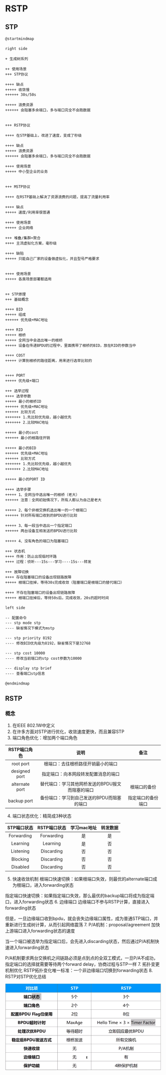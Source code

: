 # RSTP
## STP

```plantuml
@startmindmap

right side

+ 生成树系列

++ 使用场景
+++ STP协议

++++ 缺点
+++++ 收敛慢
++++++ 30s/50s

+++++ 浪费资源
++++++ 会阻塞多余端口，多与端口完全不会跑数据


+++ RSTP协议

++++ 在STP基础上，改进了速度，变成了秒级

++++ 缺点
+++++ 浪费资源
++++++ 会阻塞多余端口，多与端口完全不会跑数据

++++ 使用场景
+++++ 中小型企业的业务


+++ MSTP协议

++++ 在RSTP基础上解决了资源浪费的问题，提高了流量利用率

++++ 缺点
+++++ 速度/利用率很普通

++++ 使用场景
+++++ 企业网络

+++ 堆叠/集群+聚合
++++ 主流虚拟化方案，毫秒级

++++ 缺陷
+++++ 只能自己厂家的设备做虚拟化，并且型号严格要求


++++ 使用场景
+++++ 各类场景部署都适用


++ STP原理
+++ 基础概念

++++ BID
+++++ 组成
++++++ 优先级+MAC地址

++++ RID
+++++ 根桥
+++++ 全网当中会选出唯一的根桥
+++++ 设备在传递BPDU的过程中，里面携带了根桥的BID，放在RID的参数当中

++++ COST
+++++ 计算到根桥的路径距离，用来进行选举比较的


++++ PORT
+++++ 优先级+端口

+++ 选举过程
++++ 选举参数
+++++ 最小的根桥ID
++++++ 优先级+MAC地址
++++++ 比较方式
+++++++ 1.先比较优先级，越小越优先
+++++++ 2.比较MAC地址

+++++ 最小的cost
++++++ 最小的根路径开销

+++++ 最小的BID
++++++ 优先级+MAC地址
++++++ 比较方式
+++++++ 1.先比较优先级，越小越优先
+++++++ 2.比较MAC地址

+++++ 最小的PORT ID

++++ 选举步骤
+++++ 1、全网当中选出唯一的根桥（老大）
++++++ 注意：全网初始情况下，所有人都认为自己是老大

+++++ 2、每个非根交换机选出唯一的一个根端口
++++++ 针对所有端口收到的BPDU进行比较

+++++ 3、每一段当中选出一个指定端口
++++++ 两台设备互相发送的BPDU进行比较

+++++ 4、没有角色的端口为阻塞端口

+++ 状态机
++++ 作用：防止出现临时环路
++++ 过程：侦听---15s---学习----15s---转发

+++ 故障切换
++++ 存在阻塞端口的设备出现链路故障
+++++ 根端口挂掉，等待30s完成收敛（阻塞端口是根端口的替代端口）

++++ 不存在阻塞端口的设备出现链路故障
+++++ 根端口挂掉后，等待50s后，完成收敛，20s的超时时间

left side

-- 配置命令
--- stp mode stp
---- 缺省情况下模式为mstp

--- stp priority 8192
---- 修改BID优先级为8192，缺省情况下是32768

--- stp cost 10000
---- 修改当前端口的stp cost参数为10000

--- display stp brief
---- 查看端口stp信息

@endmindmap
```
## RSTP 
### 概念
1. 在IEEE 802.1W中定义
2. 在许多方面对STP进行优化，收敛速度更快，而且兼容STP
3. 端口角色优化：增加两个端口角色

|RSTP端口角色|说明|备注|
|:-:|:-:|:-:|
|root port|根端口：去往根桥路径开销最小的端口||
|designed port|指定端口：向本网段转发配置消息的端口||
|alternate port|替代端口：学习其他网桥发送的BPDU报文而阻塞的端口|根端口的备份|
|backup port|备份端口：学习到自己发送的BPDU而阻塞的端口|指定端口的备份端口|
4. 端口状态优化：精简成3种状态

|STP端口状态|RSTP端口状态|学习mac地址|转发数据|
|:-:|:-:|:-:|:-:|
|Forwarding|Forwarding|是|是|
|Learning|Learning|是|否|
|Listening|Discarding|否|否|
|Blocking|Discarding|否|否|
|Disabled|Discarding|否|否|
5. 快速收敛机制
根端口快速切换：如果根端口失效，则最优的alternate端口成为根端口，进入forwarding状态

指定端口快速切换：如果指定端口失效，那么最优的backup端口将成为指定端口，进入forwarding状态
6. 边缘端口
边缘端口不参与RSTP计算，直接进入forwarding状态

但是，一旦边缘端口收到bpdu，就会丧失边缘端口属性，成为普通STP端口，并重新进行生成树计算，从而引起网络震荡
7. P/A机制：proposal/agreement
加快上游端口进入forwarding状态的速度

当一个端口被选举为指定端口后，会先进入discarding状态，然后通过P/A机制快速进入forwarding状态

P/A机制要求两台交换机之间链路必须是点到点的全双工模式，一旦P/A不成功，指定端口的选择就需要等待两个forward delay，协商过程与STP一样
7. 拓扑变更机制优化
RSTP拓扑变化唯一标准：一个非边缘端口切换到forwarding状态
8. RSTP对STP优化总结

![](../../img/RSTP对STP的优化总结.png)
